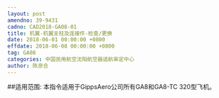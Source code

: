 ```yaml
---
layout: post
amendno: 39-9431
cadno: CAD2018-GA08-01
title: 机翼-机翼支柱及连接件-检查/更换
date: 2018-06-01 00:00:00 +0800
effdate: 2018-06-08 00:00:00 +0800
tag: GA08
categories: 中国民用航空沈阳航空器适航审定中心
author: 陈彦合
---
```


##适用范围:
本指令适用于GippsAero公司所有GA8和GA8-TC 320型飞机。

